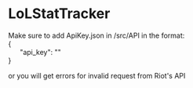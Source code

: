 # LoLStatTracker

Make sure to add ApiKey.json in /src/API in the format:<br>
{<br>
&nbsp;&nbsp;&nbsp;&nbsp;&nbsp;&nbsp;"api_key": "<your-key-here>"<br>
}<br>

or you will get errors for invalid request from Riot's API
